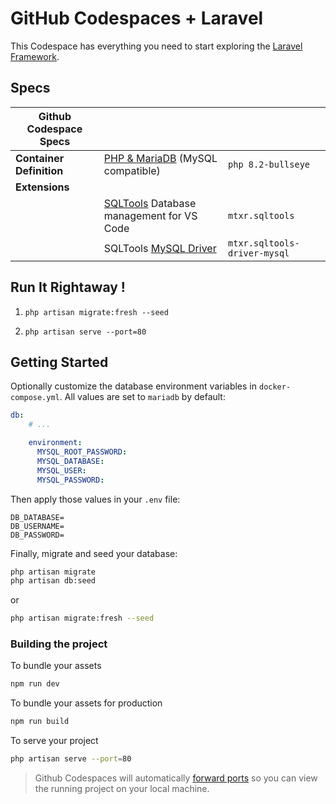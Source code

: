 # GitHub Codespaces + Laravel

This Codespace has everything you need to start exploring the [Laravel Framework](https://laravel.com/).

## Specs

| Github Codespace Specs|||
| - | - | - |
| **Container Definition** | [PHP & MariaDB](https://github.com/microsoft/vscode-dev-containers/tree/main/containers/php-mariadb) (MySQL compatible) | `php 8.2-bullseye` |
| **Extensions** |||
|| [SQLTools](https://vscode-sqltools.mteixeira.dev/en/home/) Database management for VS Code | `mtxr.sqltools` |
| | SQLTools [MySQL Driver](https://vscode-sqltools.mteixeira.dev/en/drivers/my-sql/) | `mtxr.sqltools-driver-mysql` |

## Run It Rightaway !

1. `php artisan migrate:fresh --seed`

2. `php artisan serve --port=80`


## Getting Started

Optionally customize the database environment variables in `docker-compose.yml`. All values are set to `mariadb` by default:

```yml
db:
    # ...

    environment:
      MYSQL_ROOT_PASSWORD:
      MYSQL_DATABASE:
      MYSQL_USER:
      MYSQL_PASSWORD:
```

Then apply those values in your `.env` file:

```env
DB_DATABASE=
DB_USERNAME=
DB_PASSWORD=
```

Finally, migrate and seed your database:

```sh
php artisan migrate
php artisan db:seed
```

or 

```sh
php artisan migrate:fresh --seed
```

### Building the project

To bundle your assets

```sh
npm run dev
```

To bundle your assets for production

```sh
npm run build
```

To serve your project

```sh
php artisan serve --port=80
```
> Github Codespaces will automatically [forward ports](https://docs.github.com/en/codespaces/developing-in-codespaces/forwarding-ports-in-your-codespace) so you can view the running project on your local machine.
